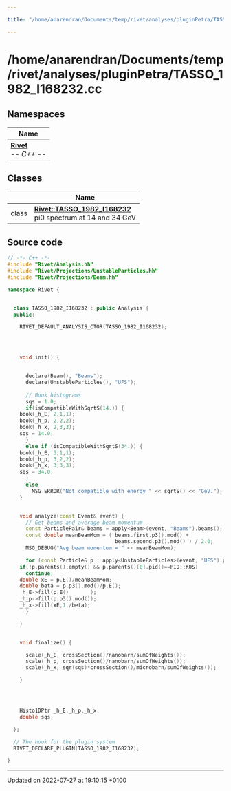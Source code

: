 ```yaml
---

title: "/home/anarendran/Documents/temp/rivet/analyses/pluginPetra/TASSO_1982_I168232.cc"

---
```


# /home/anarendran/Documents/temp/rivet/analyses/pluginPetra/TASSO_1982_I168232.cc



## Namespaces

| Name           |
| -------------- |
| **[Rivet](http://example.org/namespaces/namespacerivet/)** <br>-*- C++ -*-  |

## Classes

|                | Name           |
| -------------- | -------------- |
| class | **[Rivet::TASSO_1982_I168232](http://example.org/classes/classrivet_1_1tasso__1982__i168232/)** <br>pi0 spectrum at 14 and 34 GeV  |




## Source code

```cpp
// -*- C++ -*-
#include "Rivet/Analysis.hh"
#include "Rivet/Projections/UnstableParticles.hh"
#include "Rivet/Projections/Beam.hh"

namespace Rivet {


  class TASSO_1982_I168232 : public Analysis {
  public:

    RIVET_DEFAULT_ANALYSIS_CTOR(TASSO_1982_I168232);




    void init() {


      declare(Beam(), "Beams");
      declare(UnstableParticles(), "UFS");
      
      // Book histograms
      sqs = 1.0;
      if(isCompatibleWithSqrtS(14.)) {
    book(_h_E, 2,1,1);
    book(_h_p, 2,2,2);
    book(_h_x, 2,3,3);
    sqs = 14.0;
      }
      else if (isCompatibleWithSqrtS(34.)) {
    book(_h_E, 3,1,1);
    book(_h_p, 3,2,2);
    book(_h_x, 3,3,3);
    sqs = 34.0;
      }
      else
        MSG_ERROR("Not compatible with energy " << sqrtS() << "GeV.");
    }


    void analyze(const Event& event) {
      // Get beams and average beam momentum
      const ParticlePair& beams = apply<Beam>(event, "Beams").beams();
      const double meanBeamMom = ( beams.first.p3().mod() +
                                   beams.second.p3().mod() ) / 2.0;
      MSG_DEBUG("Avg beam momentum = " << meanBeamMom);

      for (const Particle& p : apply<UnstableParticles>(event, "UFS").particles(Cuts::pid==PID::PI0)) {
    if(!p.parents().empty() && p.parents()[0].pid()==PID::K0S)
      continue;
    double xE = p.E()/meanBeamMom;
    double beta = p.p3().mod()/p.E();
    _h_E->fill(p.E()       );
    _h_p->fill(p.p3().mod());
    _h_x->fill(xE,1./beta);
      }

    }


    void finalize() {

      scale(_h_E, crossSection()/nanobarn/sumOfWeights());
      scale(_h_p, crossSection()/nanobarn/sumOfWeights());
      scale(_h_x, sqr(sqs)*crossSection()/microbarn/sumOfWeights());

    }




    Histo1DPtr _h_E,_h_p,_h_x;
    double sqs;

  };

  // The hook for the plugin system
  RIVET_DECLARE_PLUGIN(TASSO_1982_I168232);

}
```


-------------------------------

Updated on 2022-07-27 at 19:10:15 +0100

